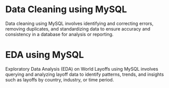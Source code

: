 # Data Cleaning using MySQL 
Data cleaning using MySQL involves identifying and correcting errors, removing duplicates, and standardizing data to ensure accuracy and consistency in a database for analysis or reporting.

# EDA using MySQL
Exploratory Data Analysis (EDA) on World Layoffs using MySQL involves querying and analyzing layoff data to identify patterns, trends, and insights such as layoffs by country, industry, or time period.
